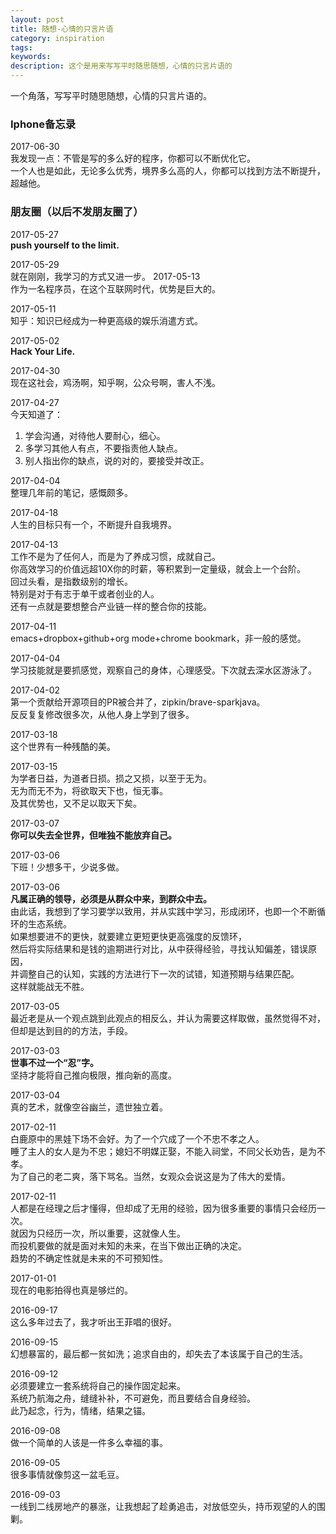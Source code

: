 ```yaml
---
layout: post
title: 随想-心情的只言片语
category: inspiration
tags: 
keywords: 
description: 这个是用来写写平时随思随想，心情的只言片语的
---
```


一个角落，写写平时随思随想，心情的只言片语的。

### 

### Iphone备忘录
2017-06-30<br>
我发现一点：不管是写的多么好的程序，你都可以不断优化它。<br>
一个人也是如此，无论多么优秀，境界多么高的人，你都可以找到方法不断提升，超越他。<br>
    
### 朋友圈（以后不发朋友圈了）
2017-05-27<br>
**push yourself to the limit.** 

2017-05-29<br>
就在刚刚，我学习的方式又进一步。
2017-05-13<br>
作为一名程序员，在这个互联网时代，优势是巨大的。

2017-05-11<br>
知乎：知识已经成为一种更高级的娱乐消遣方式。

2017-05-02<br>
**Hack Your Life.**

2017-04-30<br>
现在这社会，鸡汤啊，知乎啊，公众号啊，害人不浅。

2017-04-27<br>
今天知道了：
1. 学会沟通，对待他人要耐心，细心。
2. 多学习其他人有点，不要指责他人缺点。
3. 别人指出你的缺点，说的对的，要接受并改正。

2017-04-04<br>
整理几年前的笔记，感慨颇多。

2017-04-18<br>
人生的目标只有一个，不断提升自我境界。

2017-04-13<br>
工作不是为了任何人，而是为了养成习惯，成就自己。<br>
你高效学习的价值远超10X你的时薪，等积累到一定量级，就会上一个台阶。<br>
回过头看，是指数级别的增长。<br>
特别是对于有志于单干或者创业的人。<br>
还有一点就是要想整合产业链一样的整合你的技能。

2017-04-11<br>
emacs+dropbox+github+org mode+chrome bookmark，非一般的感觉。

2017-04-04<br>
学习技能就是要抓感觉，观察自己的身体，心理感受。下次就去深水区游泳了。

2017-04-02<br>
第一个贡献给开源项目的PR被合并了，zipkin/brave-sparkjava。<br>
反反复复修改很多次，从他人身上学到了很多。

2017-03-18<br>
这个世界有一种残酷的美。

2017-03-15<br>
为学者日益，为道者日损。损之又损，以至于无为。<br>
无为而无不为，将欲取天下也，恒无事。<br>
及其优势也，又不足以取天下矣。

2017-03-07<br>
**你可以失去全世界，但唯独不能放弃自己。**

2017-03-06<br>
下班！少想多干，少说多做。

2017-03-06<br>
**凡属正确的领导，必须是从群众中来，到群众中去。**<br>
由此话，我想到了学习要学以致用，并从实践中学习，形成闭环，也即一个不断循环的生态系统。<br>
如果想要进不的更快，就要建立更短更快更高强度的反馈环，<br>
然后将实际结果和是钱的逾期进行对比，从中获得经验，寻找认知偏差，错误原因，<br>
并调整自己的认知，实践的方法进行下一次的试错，知道预期与结果匹配。<br>
这样就能战无不胜。

2017-03-05<br>
最近老是从一个观点跳到此观点的相反么，并认为需要这样取做，虽然觉得不对，但却是达到目的的方法，手段。

2017-03-03<br>
**世事不过一个“忍”字。** <br>
坚持才能将自己推向极限，推向新的高度。

2017-03-04<br>
真的艺术，就像空谷幽兰，遗世独立着。

2017-02-11<br>
白鹿原中的黑娃下场不会好。为了一个穴成了一个不忠不孝之人。<br>
睡了主人的女人是为不忠；媳妇不明媒正娶，不能入祠堂，不同父长劝告，是为不孝。<br>
为了自己的老二爽，落下骂名。当然，女观众会说这是为了伟大的爱情。

2017-02-11<br>
人都是在经理之后才懂得，但却成了无用的经验，因为很多重要的事情只会经历一次。<br>
就因为只经历一次，所以重要，这就像人生。<br>
而投机要做的就是面对未知的未来，在当下做出正确的决定。<br>
趋势的不确定性就是未来的不可预知性。

2017-01-01<br>
现在的电影拍得也真是够烂的。

2016-09-17<br>
这么多年过去了，我才听出王菲唱的很好。

2016-09-15<br>
幻想暴富的，最后都一贫如洗；追求自由的，却失去了本该属于自己的生活。

2016-09-12<br>
必须要建立一套系统将自己的操作固定起来。<br>
系统乃航海之舟，缝缝补补，不可避免，而且要结合自身经验。<br>
此乃起念，行为，情绪，结果之锚。

2016-09-08<br>
做一个简单的人该是一件多么幸福的事。

2016-09-05<br>
很多事情就像剪这一盆毛豆。

2016-09-03<br>
一线到二线房地产的暴涨，让我想起了趁勇追击，对放低空头，持币观望的人的围剿。


